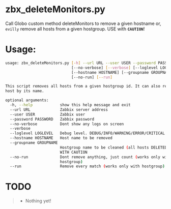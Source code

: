 # zbx_deleteMonitors.py
Call Globo custom method deleteMonitors to remove a given hostname or, `evilly` remove all hosts from a given hostgroup. USE with **`CAUTION`**!

# Usage:
```sh
usage: zbx_deleteMonitors.py [-h] --url URL --user USER --password PASSWORD
                             [--no-verbose] [--verbose] [--loglevel LOGLEVEL]
                             [--hostname HOSTNAME] [--groupname GROUPNAME]
                             [--no-run] [--run]

This script removes all hosts from a given hostgroup id. It can also remove a
host by its name.

optional arguments:
  -h, --help            show this help message and exit
  --url URL             Zabbix server address
  --user USER           Zabbix user
  --password PASSWORD   Zabbix password
  --no-verbose          Dont show any logs on screen
  --verbose
  --loglevel LOGLEVEL   Debug level. DEBUG/INFO/WARNING/ERROR/CRITICAL
  --hostname HOSTNAME   Host name to be removed
  --groupname GROUPNAME
                        Hostgroup name to be cleaned (all hosts DELETED)! USE
                        WITH CAUTION
  --no-run              Dont remove anything, just count (works only with
                        hostgroup)
  --run                 Remove every match (works only with hostgroup)
```

# TODO
> - Nothing yet!
